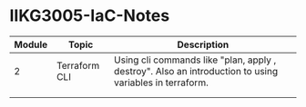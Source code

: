 # IIKG3005-IaC-Notes


| **Module** | **Topic**              | **Description** |
|------------|------------------------|-----------------|
| 2   |   Terraform CLI        |   Using cli commands like "plan, apply , destroy". Also an introduction to using variables in terraform.  |
|            |                        |                 |
|            |                        |                 |